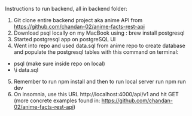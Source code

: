 Instructions to run backend, all in backend folder:

1. Git clone entire backend project aka anime API from https://github.com/chandan-02/anime-facts-rest-api
2. Download psql locally on my MacBook using : brew install postgresql
3. Started postgresql app on postgreSQL UI
4. Went into repo and used data.sql from anime repo to create database and populate the postgresql tables with this command on terminal: 
- psql (make sure inside repo on local)
- \i data.sql
5. Remember to run npm install and then to run local server run npm run dev
6. On insomnia, use this URL http://localhost:4000/api/v1 and hit GET (more concrete examples found in: https://github.com/chandan-02/anime-facts-rest-api)
